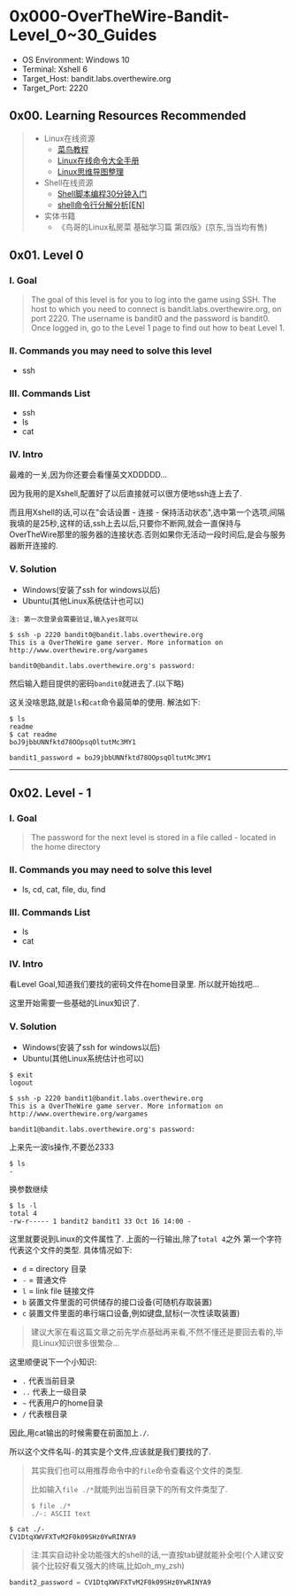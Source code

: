 # **0x000-OverTheWire-Bandit-Level_0~30_Guides**

- OS Environment: Windows 10
- Terminal: Xshell 6
- Target_Host: bandit.labs.overthewire.org
- Target_Port: 2220

## 0x00. Learning Resources Recommended

> - Linux在线资源
>   - [菜鸟教程](http://www.runoob.com/linux/linux-tutorial.html)
>   - [Linux在线命令大全手册](http://man.linuxde.net/)
>   - [Linux思维导图整理](https://www.jianshu.com/p/59f759207862)
> - Shell在线资源
>   - [Shell脚本编程30分钟入门](https://github.com/qinjx/30min_guides/blob/master/shell.md)
>   - [shell命令行分解分析[EN]](https://explainshell.com/)
> - 实体书籍
>   - 《鸟哥的Linux私房菜 基础学习篇 第四版》(京东,当当均有售)

## 0x01. Level 0

### I. Goal

> The goal of this level is for you to log into the game using SSH. The host to which you need to connect is bandit.labs.overthewire.org, on port 2220. The username is bandit0 and the password is bandit0. Once logged in, go to the Level 1 page to find out how to beat Level 1.

### II. Commands you may need to solve this level

- ssh

### III. Commands List

- ssh
- ls
- cat

### IV. Intro

最难的一关,因为你还要会看懂英文XDDDDD...

因为我用的是Xshell,配置好了以后直接就可以很方便地ssh连上去了.

而且用Xshell的话,可以在"会话设置 - 连接 - 保持活动状态",选中第一个选项,间隔我填的是25秒,这样的话,ssh上去以后,只要你不断网,就会一直保持与OverTheWire那里的服务器的连接状态.否则如果你无活动一段时间后,是会与服务器断开连接的.

### V. Solution

- Windows(安装了ssh for windows以后)
- Ubuntu(其他Linux系统估计也可以)

`注: 第一次登录会需要验证,输入yes就可以`

```shell
$ ssh -p 2220 bandit0@bandit.labs.overthewire.org
This is a OverTheWire game server. More information on http://www.overthewire.org/wargames

bandit0@bandit.labs.overthewire.org's password:
```

然后输入题目提供的密码`bandit0`就进去了.(以下略)

这关没啥思路,就是`ls`和`cat`命令最简单的使用.
解法如下:

```shell
$ ls
readme
$ cat readme
boJ9jbbUNNfktd78OOpsqOltutMc3MY1
```

`bandit1_password = boJ9jbbUNNfktd78OOpsqOltutMc3MY1`

------

## 0x02. Level - 1

### I. Goal

> The password for the next level is stored in a file called - located in the home directory

### II. Commands you may need to solve this level

- ls, cd, cat, file, du, find

### III. Commands List

- ls
- cat

### IV. Intro

看Level Goal,知道我们要找的密码文件在home目录里.
所以就开始找吧...

这里开始需要一些基础的Linux知识了.

### V. Solution

- Windows(安装了ssh for windows以后)
- Ubuntu(其他Linux系统估计也可以)

```shell
$ exit
logout

$ ssh -p 2220 bandit1@bandit.labs.overthewire.org
This is a OverTheWire game server. More information on http://www.overthewire.org/wargames

bandit1@bandit.labs.overthewire.org's password:
```

上来先一波ls操作,不要怂2333

```shell
$ ls
-
```

换参数继续

```shell
$ ls -l
total 4
-rw-r----- 1 bandit2 bandit1 33 Oct 16 14:00 -
```

这里就要说到Linux的文件属性了.
上面的一行输出,除了`total 4`之外
第一个字符代表这个文件的类型.
具体情况如下:

- `d` = directory 目录
- `-` = 普通文件
- `l` = link file 链接文件
- `b` 装置文件里面的可供储存的接口设备(可随机存取装置)
- `c` 装置文件里面的串行端口设备,例如键盘,鼠标(一次性读取装置)

> 建议大家在看这篇文章之前先学点基础再来看,不然不懂还是要回去看的,毕竟Linux知识很多很繁杂...

这里顺便说下一个小知识:

- `.` 代表当前目录
- `..` 代表上一级目录
- `~` 代表用户的home目录
- `/` 代表根目录

因此,用cat输出的时候需要在前面加上`./`.

所以这个文件名叫`-`的其实是个文件,应该就是我们要找的了.

> 其实我们也可以用推荐命令中的`file`命令查看这个文件的类型.
>  
> 比如输入`file ./*`就能列出当前目录下的所有文件类型了.
>  
> ```shell
> $ file ./*
> ./-: ASCII text
> ```

```shell
$ cat ./-
CV1DtqXWVFXTvM2F0k09SHz0YwRINYA9
```

> 注:其实自动补全功能强大的shell的话,一直按tab键就能补全啦(个人建议安装个比较好看又强大的终端,比如oh_my_zsh)

```python
bandit2_password = CV1DtqXWVFXTvM2F0k09SHz0YwRINYA9
```
